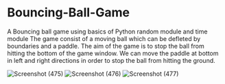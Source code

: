 # Bouncing-Ball-Game
A Bouncing ball game using basics of Python random module and time module 
The game consist of a moving ball which can be defleted by boundaries and a paddle.
The aim of the game is to stop the ball from hitting the bottom of the game window.
We can move the paddle at bottom in left and right directions in order to stop the ball from hitting the ground.


![Screenshot (475)](https://github.com/Suyashvarshney8/Bouncing-Ball-Game/assets/108462601/c1602d34-6293-4882-8b09-47fa03d681fc)
![Screenshot (476)](https://github.com/Suyashvarshney8/Bouncing-Ball-Game/assets/108462601/fda18730-e40b-4a4f-a87c-5d92ecc269b4)
![Screenshot (477)](https://github.com/Suyashvarshney8/Bouncing-Ball-Game/assets/108462601/23c3f2a5-c1f9-4572-8404-1f78a5b65eaa)
